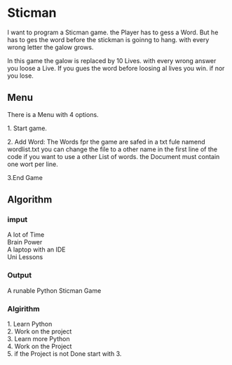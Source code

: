 <h1>Sticman</h1>
<p> I want to program a Sticman game. the Player has to gess a Word. But he has to ges the word before the stickman is goinng to hang. with every wrong letter the galow grows. </p>
<p> In this game the galow is replaced by 10 Lives. with every wrong answer you loose a Live. If you gues the word before loosing al lives you win. if nor you lose.</p>

<h2>Menu</h2>
<p>There is a Menu with 4 options. </p>
<p>1. Start game.</p>
<p>2. Add Word: The Words fpr the game are safed in a txt fule namend wordlist.txt you can change the file to a other name in the first line of the code if you want  to use a other List of words. the Document must contain one wort per line.</p>
<p>3.End Game</p>

<h2>Algorithm</h2>

<h3>imput</h3>
A lot of Time <br />
Brain Power<br />
A laptop with an IDE<br />
Uni Lessons<br />

<h3>Output</h3>
A runable Python Sticman Game

<h3>Algirithm</h3>
1. Learn Python<br />
2. Work on the project<br />
3. Learn more Python<br />
4. Work on the Project<br />
5. if the Project is not Done start with 3.<br />

